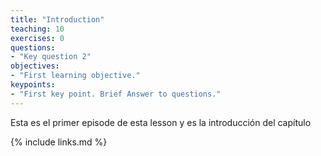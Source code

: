 ```yaml
---
title: "Introduction"
teaching: 10
exercises: 0
questions:
- "Key question 2"
objectives:
- "First learning objective."
keypoints:
- "First key point. Brief Answer to questions."
---
```

Esta es el primer episode de esta lesson y es la introducción del capítulo

{% include links.md %}

